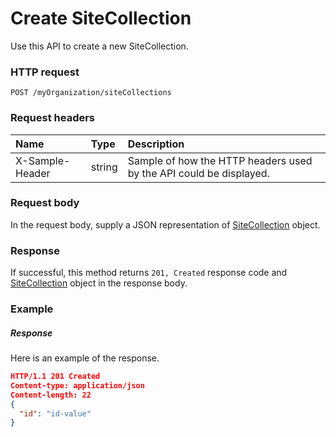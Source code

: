 # Create SiteCollection

Use this API to create a new SiteCollection.
### HTTP request
```http
POST /myOrganization/siteCollections

```
### Request headers
| Name       | Type | Description|
|:---------------|:--------|:----------|
| X-Sample-Header  | string  | Sample of how the HTTP headers used by the API could be displayed.|

### Request body
In the request body, supply a JSON representation of [SiteCollection](../resources/sitecollection.md) object.


### Response
If successful, this method returns `201, Created` response code and [SiteCollection](../resources/sitecollection.md) object in the response body.

### Example
##### Response
Here is an example of the response.
```json
HTTP/1.1 201 Created
Content-type: application/json
Content-length: 22
{
  "id": "id-value"
}
```

<!-- uuid: 6a1981ca-5811-4d1f-8e8d-4e2b5fccc6a5
2015-10-09 18:12:08 UTC -->